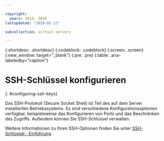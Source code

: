 ```yaml
---

copyright:
  years: 2014, 2018
lastupdated: "2018-02-22"

subcollection: virtual-servers

---
```


{:shortdesc: .shortdesc}
{:codeblock: .codeblock}
{:screen: .screen}
{:new_window: target="_blank"}
{:pre: .pre}
{:table: .aria-labeledby="caption"}

# SSH-Schlüssel konfigurieren
{: #configuring-ssh-keys}

Das SSH-Protokoll (Secure Socket Shell) ist Teil des auf dem Server installierten Betriebssystems. Es sind verschiedene Konfigurationsoptionen verfügbar, beispielsweise das Konfigurieren von Ports und das Beschränken des Zugriffs. Außerdem können Sie SSH-Schlüssel verwalten.

Weitere Informationen zu Ihren SSH-Optionen finden Sie unter [SSH-Schlüssel - Einführung](/docs/infrastructure/ssh-keys?topic=ssh-keys-getting-started-tutorial).

